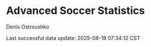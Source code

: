 # Advanced Soccer Statistics
Denis Ostroushko

<!-- gfm -->

Last successful data update: 2025-08-18 07:34:12 CST
